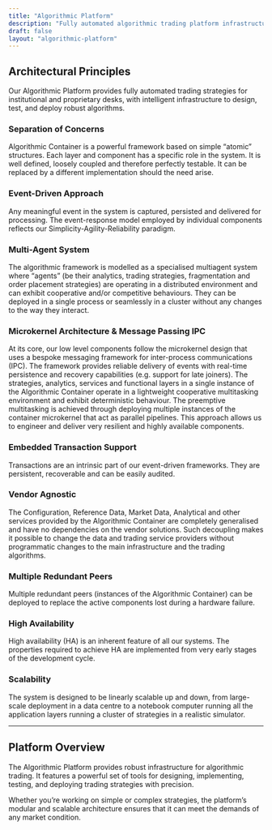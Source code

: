 ```yaml
---
title: "Algorithmic Platform"
description: "Fully automated algorithmic trading platform infrastructure and architectural principles."
draft: false
layout: "algorithmic-platform"
---
```


## Architectural Principles

Our Algorithmic Platform provides fully automated trading strategies for institutional and proprietary desks, with intelligent infrastructure to design, test, and deploy robust algorithms.

### Separation of Concerns

Algorithmic Container is a powerful framework based on simple “atomic” structures. Each layer and component has a specific role in the system. It is well defined, loosely coupled and therefore perfectly testable. It can be replaced by a different implementation should the need arise.

### Event-Driven Approach

Any meaningful event in the system is captured, persisted and delivered for processing. The event-response model employed by individual components reflects our Simplicity-Agility-Reliability paradigm.

### Multi-Agent System

The algorithmic framework is modelled as a specialised multiagent system where “agents” (be their analytics, trading strategies, fragmentation and order placement strategies) are operating in a distributed environment and can exhibit cooperative and/or competitive behaviours. They can be deployed in a single process or seamlessly in a cluster without any changes to the way they interact.

### Microkernel Architecture & Message Passing IPC

At its core, our low level components follow the microkernel design that uses a bespoke messaging framework for inter-process communications (IPC). The framework provides reliable delivery of events with real-time persistence and recovery capabilities (e.g. support for late joiners). The strategies, analytics, services and functional layers in a single instance of the Algorithmic Container operate in a lightweight cooperative multitasking environment and exhibit deterministic behaviour. The preemptive multitasking is achieved through deploying multiple instances of the container microkernel that act as parallel pipelines. This approach allows us to engineer and deliver very resilient and highly available components.

### Embedded Transaction Support

Transactions are an intrinsic part of our event-driven frameworks. They are persistent, recoverable and can be easily audited.

### Vendor Agnostic

The Configuration, Reference Data, Market Data, Analytical and other services provided by the Algorithmic Container are completely generalised and have no dependencies on the vendor solutions. Such decoupling makes it possible to change the data and trading service providers without programmatic changes to the main infrastructure and the trading algorithms.

### Multiple Redundant Peers

Multiple redundant peers (instances of the Algorithmic Container) can be deployed to replace the active components lost during a hardware failure.

### High Availability

High availability (HA) is an inherent feature of all our systems. The properties required to achieve HA are implemented from very early stages of the development cycle.

### Scalability

The system is designed to be linearly scalable up and down, from large-scale deployment in a data centre to a notebook computer running all the application layers running a cluster of strategies in a realistic simulator.

---

## Platform Overview

The Algorithmic Platform provides robust infrastructure for algorithmic trading. It features a powerful set of tools for designing, implementing, testing, and deploying trading strategies with precision.

Whether you’re working on simple or complex strategies, the platform’s modular and scalable architecture ensures that it can meet the demands of any market condition.
